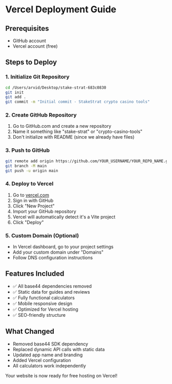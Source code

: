 # Vercel Deployment Guide

## Prerequisites
- GitHub account
- Vercel account (free)

## Steps to Deploy

### 1. Initialize Git Repository
```bash
cd /Users/arvid/Desktop/stake-strat-683c0830
git init
git add .
git commit -m "Initial commit - StakeStrat crypto casino tools"
```

### 2. Create GitHub Repository
1. Go to GitHub.com and create a new repository
2. Name it something like "stake-strat" or "crypto-casino-tools"
3. Don't initialize with README (since we already have files)

### 3. Push to GitHub
```bash
git remote add origin https://github.com/YOUR_USERNAME/YOUR_REPO_NAME.git
git branch -M main
git push -u origin main
```

### 4. Deploy to Vercel
1. Go to [vercel.com](https://vercel.com)
2. Sign in with GitHub
3. Click "New Project"
4. Import your GitHub repository
5. Vercel will automatically detect it's a Vite project
6. Click "Deploy"

### 5. Custom Domain (Optional)
- In Vercel dashboard, go to your project settings
- Add your custom domain under "Domains"
- Follow DNS configuration instructions

## Features Included
- ✅ All base44 dependencies removed
- ✅ Static data for guides and reviews
- ✅ Fully functional calculators
- ✅ Mobile responsive design
- ✅ Optimized for Vercel hosting
- ✅ SEO-friendly structure

## What Changed
- Removed base44 SDK dependency
- Replaced dynamic API calls with static data
- Updated app name and branding
- Added Vercel configuration
- All calculators work independently

Your website is now ready for free hosting on Vercel!